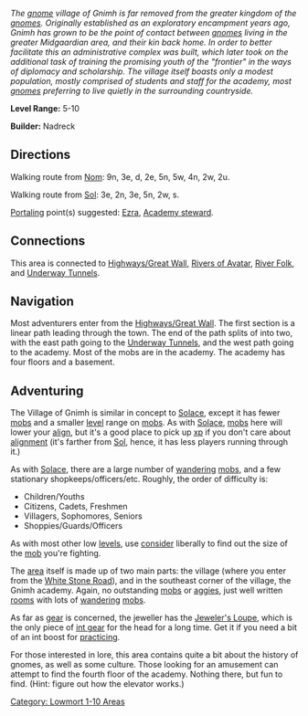 *The [gnome](Gnomes "wikilink") village of Gnimh is far removed from the
greater kingdom of the [gnomes](Gnomes "wikilink"). Originally
established as an exploratory encampment years ago, Gnimh has grown to
be the point of contact between [gnomes](Gnomes "wikilink") living in
the greater Midgaardian area, and their kin back home. In order to
better facilitate this an administrative complex was built, which later
took on the additional task of training the promising youth of the
"frontier" in the ways of diplomacy and scholarship. The village itself
boasts only a modest population, mostly comprised of students and staff
for the academy, most [gnomes](Gnomes "wikilink") preferring to live
quietly in the surrounding countryside.*

**Level Range:** 5-10

**Builder:** Nadreck

## Directions

Walking route from [Nom](Nom "wikilink"): 9n, 3e, d, 2e, 5n, 5w, 4n, 2w,
2u.

Walking route from [Sol](Sol "wikilink"): 3e, 2n, 3e, 5n, 2w, s.

[Portaling](Portal "wikilink") point(s) suggested:
[Ezra](Ezra_The_Trader "wikilink"), [Academy
steward](Academy_Steward "wikilink").

## Connections

This area is connected to [Highways/Great
Wall](:Category:_Highways/Great_Wall "wikilink"), [Rivers of
Avatar](:Category:_Rivers_Of_Avatar "wikilink"), [River
Folk](:Category:_River_Folk "wikilink"), and [Underway
Tunnels](:Category:_Underway_Tunnels "wikilink").

## Navigation

Most adventurers enter from the [Highways/Great
Wall](:Category:_Highways/Great_Wall "wikilink"). The first section is a
linear path leading through the town. The end of the path splits of into
two, with the east path going to the [Underway
Tunnels](:Category:_Underway_Tunnels "wikilink"), and the west path
going to the academy. Most of the mobs are in the academy. The academy
has four floors and a basement.

## Adventuring

The Village of Gnimh is similar in concept to
[Solace](:Category:_Town_Of_Solace "wikilink"), except it has fewer
[mobs](:Category:_Mobs "wikilink") and a smaller
[level](Level "wikilink") range on [mobs](:Category:_Mobs "wikilink").
As with [Solace](:Category:_Town_Of_Solace "wikilink"),
[mobs](:Category:_Mobs "wikilink") here will lower your
[align](Alignment "wikilink"), but it's a good place to pick up
[xp](Experience_Points "wikilink") if you don't care about
[alignment](Alignment "wikilink") (it's farther from
[Sol](Sol "wikilink"), hence, it has less players running through it.)

As with [Solace](:Category:_Town_Of_Solace "wikilink"), there are a
large number of [wandering](Wandering_Mobs "wikilink")
[mobs](:Category:_Mobs "wikilink"), and a few stationary
shopkeeps/officers/etc. Roughly, the order of difficulty is:

-   Children/Youths
-   Citizens, Cadets, Freshmen
-   Villagers, Sophomores, Seniors
-   Shoppies/Guards/Officers

As with most other low [levels](Level "wikilink"), use
[consider](Consider "wikilink") liberally to find out the size of the
[mob](:Category:_Mobs "wikilink") you're fighting.

The [area](:Category:_Areas "wikilink") itself is made up of two main
parts: the village (where you enter from the [White Stone
Road](:Category:_Highways/Great_Wall "wikilink")), and in the southeast
corner of the village, the Gnimh academy. Again, no outstanding
[mobs](:Category:_Mobs "wikilink") or
[aggies](Aggressive_Mobs "wikilink"), just well written
[rooms](:Category:_Rooms "wikilink") with lots of
[wandering](Wandering_Mobs "wikilink")
[mobs](:Category:_Mobs "wikilink").

As far as [gear](:Category:_Gear "wikilink") is concerned, the jeweller
has the [Jeweler's Loupe](Jeweler's_Loupe "wikilink"), which is the only
piece of [int gear](:Category:_Int_Gear "wikilink") for the head for a
long time. Get it if you need a bit of an int boost for
[practicing](Practice "wikilink").

For those interested in lore, this area contains quite a bit about the
history of gnomes, as well as some culture. Those looking for an
amusement can attempt to find the fourth floor of the academy. Nothing
there, but fun to find. (Hint: figure out how the elevator works.)

[Category: Lowmort 1-10 Areas](Category:_Lowmort_1-10_Areas "wikilink")
